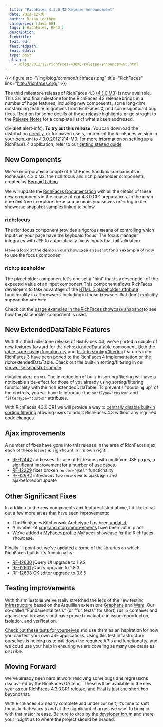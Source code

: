 ```yaml
---
  title: "RichFaces 4.3.0.M3 Release Announcement"
  date: 2012-12-20
  author: Brian Leathem
  categories: [Java EE]
  tags: [ RichFaces, RF43 ]
  description:
  linktitle:
  featured:
  featuredpath:
  featuredalt:
  type: post
  aliases:
    - /blog/2012/12/richfaces-430m3-release-announcement.html
---
```


{{< figure src="/img/blog/common/richfaces.png" title="RichFaces" link="http://richfaces.org/" >}}

The third milestone release of RichFaces 4.3 ([4.3.0.M3](https://issues.jboss.org/secure/ReleaseNote.jspa?projectId=12310341&version=12320295)) is now available. This 3rd and final milestone for the RichFaces 4.3 release brings in a number of huge features, including new components, some long-time outstanding feature migrations from RichFaces 3, and some significant bug fixes. Read on for some details of these release highlights, or go straight to the [Release Notes](https://issues.jboss.org/secure/ReleaseNote.jspa?projectId=12310341&version=12320295) for a complete list of what's been addressed.

div(alert alert-info). **To try out this release:** You can download the distribution [directly](http://www.jboss.org/richfaces/download/milestones), or for maven users, increment the RichFaces version in your pom.xml to 4.3.0.20121214-M3. For more information on setting up a RichFaces 4 application, refer to our<a href="http://community.jboss.org/wiki/GettingstartedwithRichFaces4x"> getting started guide</a>.

New Components
--------------

We've incorporated a couple of RichFaces Sandbox components in RichFaces 4.3.0.M3: the rich:focus and rich:placeholder components, created by [Bernard Labno](https://community.jboss.org/people/blabno).

We will update the [RichFaces Documentation](http://www.jboss.org/richfaces/docs) with all the details of these new components in the course of our 4.3.0.CR1 preparations. In the mean time feel free to explore these components yourselves referring to the showcase snapshot samples linked to below.

### rich:focus

The rich:focus component provides a rigorous means of controlling which inputs on your page have the keyboard focus. The focus manager integrates with JSF to automatically focus Inputs that fail validation.

Have a look at the [demo in our showcase snapshot](http://showcaselatest-richfaces.rhcloud.com/richfaces/component-sample.jsf?demo=focus) for an example of how to use the focus component.

### rich:placeholder

The placeholder component let's one set a "hint" that is a description of the expected value of an input component This component allows RichFaces developers to take advantage of the [HTML 5 placeholder attribute](http://www.w3schools.com/html5/att_input_placeholder.asp) functionality in all browsers, including in those browsers that don't explicitly support the attribute.

Check out the [usage examples in the RichFaces showcase snapshot](http://showcaselatest-richfaces.rhcloud.com/richfaces/component-sample.jsf?demo=placeholder) to see how the placeholder component is used.

New ExtendedDataTable Features
------------------------------

With this third milestone release of RichFaces 4.3, we've ported a couple of new features forward for the rich:extendedDataTable component. Both the [table state saving functionality](https://issues.jboss.org/browse/RF-10442) and [built-in sorting/filtering](https://issues.jboss.org/browse/RF-8125) features from RichFaces 3 have been ported to the RichFaces 4 implementation on the rich:extendedDataTable. Check out the built-in sorting/filtering in our [showcase snapshot sample](http://showcaselatest-richfaces.rhcloud.com/richfaces/component-sample.jsf?demo=extendedDataTable&sample=edt-builtin-sorting-and-filtering).

div(alert alert-error). The introduction of built-in sorting/filtering will have a noticeable side-effect for those of you already using sorting/filtering functionality with the rich:extendedDataTable. To prevent a "doubling up" of the controls, you will have to introduce the <code>sortType="custom"</code> and <code>filterType="custom"</code> attributes.

With RichFaces 4.3.0.CR1 we will provide a way to [centrally disable built-in sorting/filtering](https://issues.jboss.org/browse/RF-12683) allowing users to adopt RichFaces 4.3 without any required code changes.

Ajax improvements
-----------------

A number of fixes have gone into this release in the area of RichFaces ajax, each of these issues is significant in it's own right:

-   [RF-12442](https://issues.jboss.org/browse/RF-12442) addresses the use of RichFaces with multiform JSF pages, a significant improvement for a number of use cases.
-   [RF-12229](https://issues.jboss.org/browse/RF-12229) fixes broken <code>render="@all"</code> functionality
-   [RF-12642](https://issues.jboss.org/browse/RF-12642) introduces two new events ajaxbegin and ajaxbeforedomupdate

Other Significant Fixes
-----------------------

In addition to the new components and features listed above, I'd like to call out a few more areas that have seen improvements:

-   The RichFaces Kitchensink Archetype has been [updated](https://issues.jboss.org/issues/?jql=project%20%3D%20RF%20AND%20fixVersion%20%3D%20%224.3.0.M3%22%20AND%20(status%3D%20Resolved%20or%20status%3D%20closed)%20and%20component%20%3D%20archetype%20ORDER%20BY%20component%20asc%2C%20priority%20DESC%2C%20id%20ASC),
-   A number of [drag and drop improvements](https://issues.jboss.org/issues/?jql=project%20%3D%20RF%20AND%20fixVersion%20%3D%20%224.3.0.M3%22%20AND%20(status%3D%20Resolved%20or%20status%3D%20closed)%20and%20component%20%3D%20%22component-drag%2Fdrop%22%20ORDER%20BY%20component%20asc%2C%20priority%20DESC%2C%20id%20ASC) have been put in place.
-   We've added a [MyFaces profile](https://issues.jboss.org/browse/RF-12581) MyFaces showcase for the RichFaces showcase.

Finally I'll point out we've updated a some of the libraries on which RichFaces builds it's functionality:

-   [RF-12630](https://issues.jboss.org/browse/RF-12630) jQuery UI upgrade to 1.9.2
-   [RF-12631](https://issues.jboss.org/browse/RF-12631) jQuery upgrade to 1.8.3
-   [RF-12633](https://issues.jboss.org/browse/RF-12633) CK editor upgrade to 3.6.5

Testing improvements
--------------------

With this milestone we've really stretched the legs of the [new testing infrastructure](https://issues.jboss.org/browse/RF-12578) based on the Arquillian extensions [Graphene](http://arquillian.org/modules/graphene-extension/) and [Warp](http://arquillian.org/modules/warp-extension/). Our so-called "Fundamental tests" (or "fun tests" for short) run in container and against real browsers and have proved invaluable in issue reproduction, isolation, and verification.

[Check out these tests for yourselves](https://github.com/richfaces/components/) and use them as an inspiration for how you can test your own JSF applications. Using this test infrastructure ourselves is helping us to nail down the required APIs and functionality, and we could use your help in ensuring we are covering as many use cases as possible.

Moving Forward
--------------

We've already been hard at work resolving some bugs and regressions discovered by the RichFaces QA team. These will be available in the new year as our RichFaces 4.3.0.CR1 release, and Final is just one short hop beyond that.

With RichFaces 4.3 nearly complete and under our belt, it's time to shift focus to RichFaces 5 and all the significant changes we want to bring in with that major release. Be sure to drop by the [developer forum](https://community.jboss.org/thread/213160) and share your insight as to where the project should be headed.
